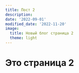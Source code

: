 ```yaml
---
title: Пост 2
description:
date: '2022-09-01'
modified_date: '2022-11-20'
image:
  title: Новый блог страница 2
  theme: light
---
```


# Это страница 2